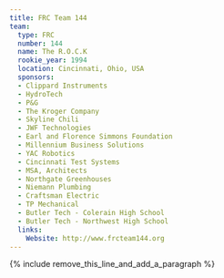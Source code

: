 ```yaml
---
title: FRC Team 144
team:
  type: FRC
  number: 144
  name: The R.O.C.K
  rookie_year: 1994
  location: Cincinnati, Ohio, USA
  sponsors:
  - Clippard Instruments
  - HydroTech
  - P&G
  - The Kroger Company
  - Skyline Chili
  - JWF Technologies
  - Earl and Florence Simmons Foundation
  - Millennium Business Solutions
  - YAC Robotics
  - Cincinnati Test Systems
  - MSA, Architects
  - Northgate Greenhouses
  - Niemann Plumbing
  - Craftsman Electric
  - TP Mechanical
  - Butler Tech - Colerain High School
  - Butler Tech - Northwest High School
  links:
    Website: http://www.frcteam144.org
---
```


{% include remove_this_line_and_add_a_paragraph %}